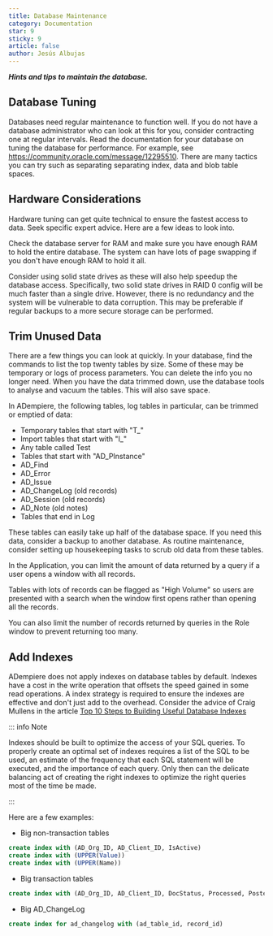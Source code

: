 ```yaml
---
title: Database Maintenance
category: Documentation
star: 9
sticky: 9
article: false
author: Jesús Albujas
---
```


***Hints and tips to maintain the database.***

## Database Tuning

Databases need regular maintenance to function well. If you do not have a database administrator who can look at this for you, consider contracting one at regular intervals.
Read the documentation for your database on tuning the database for performance. For example, see https://community.oracle.com/message/12295510. There are many tactics you can try such as separating separating index, data and blob table spaces.

## Hardware Considerations

Hardware tuning can get quite technical to ensure the fastest access to data. Seek specific expert advice. Here are a few ideas to look into.

Check the database server for RAM and make sure you have enough RAM to hold the entire database. The system can have lots of page swapping if you don't have enough RAM to hold it all.

Consider using solid state drives as these will also help speedup the database access. Specifically, two solid state drives in RAID 0 config will be much faster than a single drive. However, there is no redundancy and the system will be vulnerable to data corruption. This may be preferable if regular backups to a more secure storage can be performed.

## Trim Unused Data

There are a few things you can look at quickly. In your database, find the commands to list the top twenty tables by size. Some of these may be temporary or logs of process parameters. You can delete the info you no longer need. When you have the data trimmed down, use the database tools to analyse and vacuum the tables. This will also save space.

In ADempiere, the following tables, log tables in particular, can be trimmed or emptied of data:

- Temporary tables that start with "T_"
- Import tables that start with "I_"
- Any table called Test
- Tables that start with "AD_PInstance"
- AD_Find
- AD_Error
- AD_Issue
- AD_ChangeLog  (old records)
- AD_Session (old records)
- AD_Note (old notes)
- Tables that end in Log

These tables can easily take up half of the database space. If you need this data, consider a backup to another database. As routine maintenance, consider setting up housekeeping tasks to scrub old data from these tables.

In the Application, you can limit the amount of data returned by a query if a user opens a window with all records.

Tables with lots of records can be flagged as "High Volume" so users are presented with a search when the window first opens rather than opening all the records.

You can also limit the number of records returned by queries in the Role window to prevent returning too many.

## Add Indexes

ADempiere does not apply indexes on database tables by default. Indexes have a cost in the write operation that offsets the speed gained in some read operations. A index strategy is required to ensure the indexes are effective and don't just add to the overhead. Consider the advice of Craig Mullens in the article [Top 10 Steps to Building Useful Database Indexes](http://www.dbta.com/Columns/DBA-Corner/Top-10-Steps-to-Building-Useful-Database-Indexes-100498.aspx)

::: info Note

Indexes should be built to optimize the access of your SQL queries. To properly create an optimal set of indexes requires a list of the SQL to be used, an estimate of the frequency that each SQL statement will be executed, and the importance of each query. Only then can the delicate balancing act of creating the right indexes to optimize the right queries most of the time be made.

:::

Here are a few examples:

- Big non-transaction tables

```sql
create index with (AD_Org_ID, AD_Client_ID, IsActive)
create index with (UPPER(Value))
create index with (UPPER(Name))
```

- Big transaction tables

```sql
create index with (AD_Org_ID, AD_Client_ID, DocStatus, Processed, Posted)
```

- Big AD_ChangeLog

```sql
create index for ad_changelog with (ad_table_id, record_id)
```
